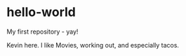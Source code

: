 # hello-world
My first repository - yay!

Kevin here.  I like Movies, working out, and especially tacos.
